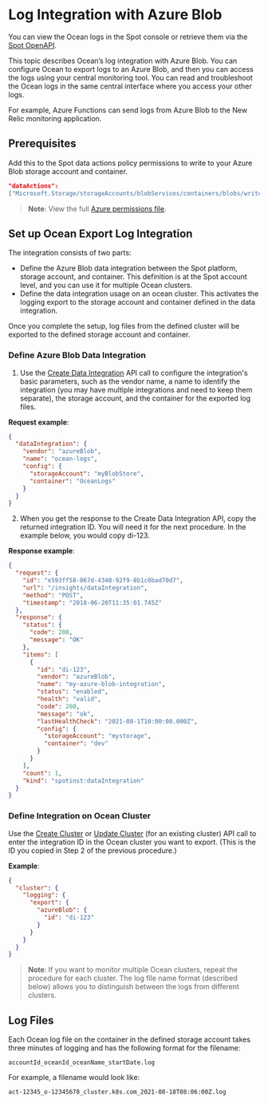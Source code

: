 #  Log Integration with Azure Blob

You can view the Ocean logs in the Spot console or retrieve them via the [Spot OpenAPI](https://docs.spot.io/api/).

This topic describes Ocean’s log integration with Azure Blob. You can configure Ocean to export logs to an Azure Blob, and then you can access the logs using your central monitoring tool. 
You can read and troubleshoot the Ocean logs in the same central interface where you access your other logs. 

For example, Azure Functions can send logs from Azure Blob to the New Relic monitoring application.

##  Prerequisites
Add this to the Spot data actions policy permissions to write to your Azure Blob storage account and container.  

```json
"dataActions": 
["Microsoft.Storage/storageAccounts/blobServices/containers/blobs/write" ]
```
>**Note**: View the full [Azure permissions file](https://docs.spot.io/administration/api/spot-policy-aks-azure).

##  Set up Ocean Export Log Integration

The integration consists of two parts:

*  Define the Azure Blob data integration between the Spot platform, storage account, and container. This definition is at the Spot account level, and you can use it for multiple Ocean clusters.
*  Define the data integration usage on an ocean cluster. This activates the logging export to the storage account and container defined in the data integration.

Once you complete the setup, log files from the defined cluster will be exported to the defined storage account and container.

###  Define Azure Blob Data Integration

1.  Use the [Create Data Integration](https://docs.spot.io/api/#operation/DataIntegrationCreate) API call to configure the integration's basic parameters, such as the vendor name, a name to identify the integration (you may have multiple integrations and need to keep them separate), the storage account, and the container for the exported log files.

**Request example**:
```json
{
  "dataIntegration": {
    "vendor": "azureBlob",
    "name": "ocean-logs",
    "config": {
      "storageAccount": "myBlobStore",
      "container": "OceanLogs"
    }
  }
}
```
2.  When you get the response to the Create Data Integration API, copy the returned integration ID. You will need it for the next procedure. In the example below, you would copy di-123.

**Response example**:

```json
{
  "request": {
    "id": "e593ff58-067d-4340-92f9-8b1c0bad70d7",
    "url": "/insights/dataIntegration",
    "method": "POST",
    "timestamp": "2018-06-20T11:35:01.745Z"
  },
  "response": {
    "status": {
      "code": 200,
      "message": "OK"
    },
    "items": [
      {
        "id": "di-123",
        "vendor": "azureBlob",
        "name": "my-azure-blob-integration",
        "status": "enabled",
        "health": "valid",
        "code": 200,
        "message": "ok",
        "lastHealthCheck": "2021-08-1T10:00:00.000Z",
        "config": {
          "storageAccount": "mystorage",
          "container": "dev"
        }
      }
    ],
    "count": 1,
    "kind": "spotinst:dataIntegration"
  }
}
```

###  Define Integration on Ocean Cluster

Use the [Create Cluster](https://docs.spot.io/api/#operation/OceanAWSClusterCreate) or [Update Cluster](https://docs.spot.io/api/#operation/OceanAWSClusterUpdate) (for an existing cluster) API call to enter the integration ID in the Ocean cluster you want to export. (This is the ID you copied in Step 2 of the previous procedure.)

**Example**:
```json
{
  "cluster": {
    "logging": {
      "export": {
        "azureBlob": {
          "id": "di-123"         
        }
      }
    }
  }
}
```
>**Note**: If you want to monitor multiple Ocean clusters, repeat the procedure for each cluster. The log file name format (described below) allows you to distinguish between the logs from different clusters.

##  Log Files

Each Ocean log file on the container in the defined storage account takes three minutes of logging and has the following format for the filename:

`accountId_oceanId_oceanName_startDate.log`

For example, a filename would look like:

`act-12345_o-12345678_cluster.k8s.com_2021-08-18T08:06:00Z.log`

